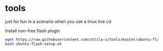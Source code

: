 # tools

just for fun in a scenario when you use a linux live cd

Install non-free flash plugin

```bash
wget https://raw.githubusercontent.com/attila-s/tools/master/ubuntu-flash-setup.sh
bash ubuntu-flash-setup.sh
```
